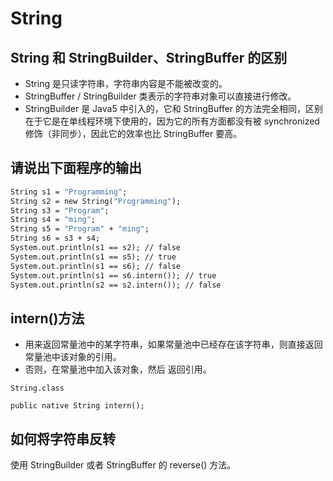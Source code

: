 # String

## String 和 StringBuilder、StringBuffer 的区别

* String 是只读字符串，字符串内容是不能被改变的。
* StringBuffer / StringBuilder 类表示的字符串对象可以直接进行修改。
* StringBuilder 是 Java5 中引入的，它和 StringBuffer 的方法完全相同，区别在于它是在单线程环境下使用的，因为它的所有方面都没有被 synchronized 修饰（非同步），因此它的效率也比 StringBuffer 要高。

## 请说出下面程序的输出

```2
String s1 = "Programming";
String s2 = new String("Programming");
String s3 = "Program";
String s4 = "ming";
String s5 = "Program" + "ming";
String s6 = s3 + s4;
System.out.println(s1 == s2); // false
System.out.println(s1 == s5); // true
System.out.println(s1 == s6); // false
System.out.println(s1 == s6.intern()); // true
System.out.println(s2 == s2.intern()); // false
```

## intern()方法

* 用来返回常量池中的某字符串，如果常量池中已经存在该字符串，则直接返回常量池中该对象的引用。
* 否则，在常量池中加入该对象，然后 返回引用。

```intern
String.class

public native String intern();
```

## 如何将字符串反转

使用 StringBuilder 或者 StringBuffer 的 reverse() 方法。
